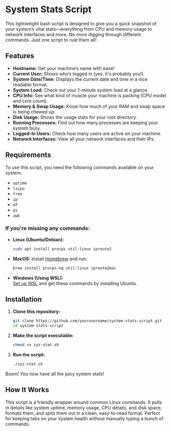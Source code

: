 #  System Stats Script

This lightweight bash script is designed to give you a quick snapshot of your system’s vital stats—everything from CPU and memory usage to network interfaces and more. No more digging through different commands. Just one script to rule them all! 

## Features
- **Hostname:** Get your machine’s name with ease! 
- **Current User:** Shows who’s logged in (yes, it's probably you!).
- **System Date/Time:** Displays the current date and time in a nice readable format. 
- **System Load:** Check out your 1-minute system load at a glance. 
- **CPU Info:** See what kind of muscle your machine is packing (CPU model and core count). 
- **Memory & Swap Usage:** Know how much of your RAM and swap space is being chewed up. 
- **Disk Usage:** Shows the usage stats for your root directory. 
- **Running Processes:** Find out how many processes are keeping your system busy. 
- **Logged-In Users:** Check how many users are active on your machine. 
- **Network Interfaces:** View all your network interfaces and their IPs. 

## Requirements

To use this script, you need the following commands available on your system:
- `uptime`
- `lscpu`
- `free`
- `ip`
- `df`
- `ps`
- `awk`

### If you're missing any commands:
- **Linux (Ubuntu/Debian):**
  ```bash
  sudo apt install procps util-linux iproute2
  ```

- **MacOS:**
  Install [Homebrew](https://brew.sh/) and run:
  ```bash
  brew install procps-ng util-linux iproute2mac
  ```

- **Windows (Using WSL):**  
  [Set up WSL](https://docs.microsoft.com/en-us/windows/wsl/install) and get these commands by installing Ubuntu.

##  Installation

1. **Clone this repository:**
   ```bash
   git clone https://github.com/yourusername/system-stats-script.git
   cd system-stats-script
   ```

2. **Make the script executable:**
   ```bash
   chmod +x sys-stat.sh
   ```

3. **Run the script:**
   ```bash
   ./sys-stat.sh
   ```

Boom! You now have all the juicy system stats!

##  How It Works

This script is a friendly wrapper around common Linux commands. It pulls in details like system uptime, memory usage, CPU details, and disk space, formats them, and spits them out in a clean, easy-to-read format. Perfect for keeping tabs on your system health without manually typing a bunch of commands.
